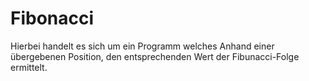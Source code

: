 Fibonacci
=========

Hierbei handelt es sich um ein Programm welches Anhand einer übergebenen Position, den entsprechenden Wert der Fibunacci-Folge ermittelt.
